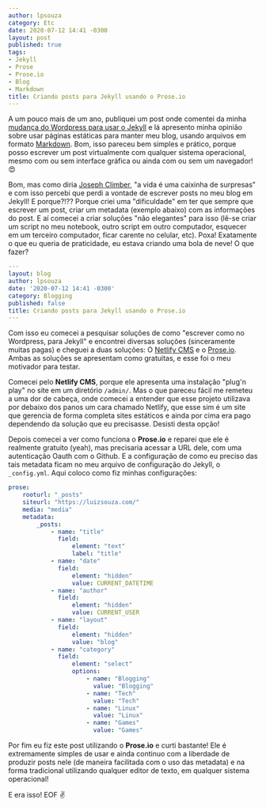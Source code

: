 ```yaml
---
author: lpsouza
category: Etc
date: 2020-07-12 14:41 -0300
layout: post
published: true
tags:
- Jekyll
- Prose
- Prose.io
- Blog
- Markdown
title: Criando posts para Jekyll usando o Prose.io
---
```


A um pouco mais de um ano, publiquei um post onde comentei da minha [mudança do Wordpress para usar o Jekyll](https://luizsouza.com/2018/10/10/larguei-o-wordpress/) e lá apresento minha opinião sobre usar páginas estáticas para manter meu blog, usando arquivos em formato [Markdown](https://daringfireball.net/projects/markdown/). Bom, isso pareceu bem simples e prático, porque posso escrever um post virtualmente com qualquer sistema operacional, mesmo com ou sem interface gráfica ou ainda com ou sem um navegador! 😍

Bom, mas como diria [Joseph Climber](https://www.youtube.com/watch?v=d88x4qZ_zKU), "a vida é uma caixinha de surpresas" e com isso percebi que perdi a vontade de escrever posts no meu blog em Jekyll! E porque?!?? Porque criei uma "dificuldade" em ter que sempre que escrever um post, criar um metadata (exemplo abaixo) com as informações do post. E aí comecei a criar soluções "não elegantes" para isso (lê-se criar um script no meu notebook, outro script em outro computador, esquecer em um terceiro computador, ficar carente no celular, etc). Poxa! Exatamente o que eu queria de praticidade, eu estava criando uma bola de neve! O que fazer?

```yaml
---
layout: blog
author: lpsouza
date: '2020-07-12 14:41 -0300'
category: Blogging
published: false
title: Criando posts para Jekyll usando o Prose.io
---
```

Com isso eu comecei a pesquisar soluções de como "escrever como no Wordpress, para Jekyll" e encontrei diversas soluções (sinceramente muitas pagas) e cheguei a duas soluções: O [Netlify CMS](https://netlifycms.org/) e o [Prose.io](https://prose.io/). Ambas as soluções se apresentam como gratuitas, e esse foi o meu motivador para testar.

Comecei pelo **Netlify CMS**, porque ele apresenta uma instalação "plug'n play" no site em um diretório `/admin/`. Mas o que pareceu fácil me remeteu a uma dor de cabeça, onde comecei a entender que esse projeto utilizava por debaixo dos panos um cara chamado Netlify, que esse sim é um site que gerencia de forma completa sites estáticos e ainda por cima era pago dependendo da solução que eu precisasse. Desisti desta opção!

Depois comecei a ver como funciona o **Prose.io** e reparei que ele é realmente gratuito (yeah), mas precisaria acessar a URL dele, com uma autenticação Oauth com o Github. E a configuração de como eu preciso das tais metadata ficam no meu arquivo de configuração do Jekyll, o `_config.yml`. Aqui coloco como fiz minhas configurações:

```yaml
prose:
    rooturl: "_posts"
    siteurl: "https://luizsouza.com/"
    media: "media"
    metadata:
        _posts:
            - name: "title"
              field:
                  element: "text"
                  label: "title"
            - name: "date"
              field:
                  element: "hidden"
                  value: CURRENT_DATETIME
            - name: "author"
              field:
                  element: "hidden"
                  value: CURRENT_USER
            - name: "layout"
              field:
                  element: "hidden"
                  value: "blog"
            - name: "category"
              field:
                  element: "select"
                  options:
                      - name: "Blogging"
                        value: "Blogging"
                      - name: "Tech"
                        value: "Tech"
                      - name: "Linux"
                        value: "Linux"
                      - name: "Games"
                        value: "Games"
```

Por fim eu fiz este post utilizando o **Prose.io** e curti bastante! Ele é extremamente simples de usar e ainda continuo com a liberdade de produzir posts nele (de maneira facilitada com o uso das metadata) e na forma tradicional utilizando qualquer editor de texto, em qualquer sistema operacional!

E era isso! EOF ✌